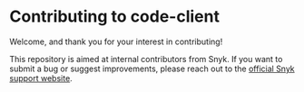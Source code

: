 # Contributing to code-client

Welcome, and thank you for your interest in contributing!

This repository is aimed at internal contributors from Snyk. If you want to submit a bug or suggest improvements, please reach out to the [official Snyk support website](https://support.snyk.io).
